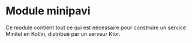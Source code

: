 # Module minipavi

Ce module contient tout ce qui est nécessaire pour construire un service
Minitel en Kotlin, distribué par un serveur Ktor.
